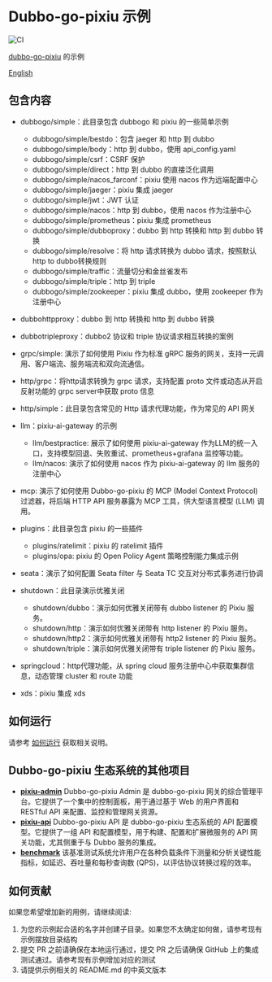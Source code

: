 # Dubbo-go-pixiu 示例

![CI](https://github.com/apache/dubbo-go-samples/workflows/CI/badge.svg)

[dubbo-go-pixiu](https://github.com/apache/dubbo-go-pixiu) 的示例

[English](./README.md)

## 包含内容

- dubbogo/simple：此目录包含 dubbogo 和 pixiu 的一些简单示例
  - dubbogo/simple/bestdo：包含 jaeger 和 http 到 dubbo
  - dubbogo/simple/body：http 到 dubbo，使用 api_config.yaml
  - dubbogo/simple/csrf：CSRF 保护
  - dubbogo/simple/direct：http 到 dubbo 的直接泛化调用
  - dubbogo/simple/nacos_farconf：pixiu 使用 nacos 作为远端配置中心
  - dubbogo/simple/jaeger：pixiu 集成 jaeger
  - dubbogo/simple/jwt：JWT 认证
  - dubbogo/simple/nacos：http 到 dubbo，使用 nacos 作为注册中心
  - dubbogo/simple/prometheus：pixiu 集成 prometheus
  - dubbogo/simple/dubboproxy：dubbo 到 http 转换和 http 到 dubbo 转换
  - dubbogo/simple/resolve：将 http 请求转换为 dubbo 请求，按照默认http to dubbo转换规则
  - dubbogo/simple/traffic：流量切分和金丝雀发布
  - dubbogo/simple/triple：http 到 triple
  - dubbogo/simple/zookeeper：pixiu 集成 dubbo，使用 zookeeper 作为注册中心

- dubbohttpproxy：dubbo 到 http 转换和 http 到 dubbo 转换
- dubbotripleproxy：dubbo2 协议和 triple 协议请求相互转换的案例

- grpc/simple: 演示了如何使用 Pixiu 作为标准 gRPC 服务的网关，支持一元调用、客户端流、服务端流和双向流通信。

- http/grpc：将http请求转换为 grpc 请求，支持配置 proto 文件或动态从开启反射功能的 grpc server中获取 proto 信息
- http/simple：此目录包含常见的 Http 请求代理功能，作为常见的 API 网关

- llm：pixiu-ai-gateway 的示例
  - llm/bestpractice: 展示了如何使用 pixiu-ai-gateway 作为LLM的统一入口，支持模型回退、失败重试、prometheus+grafana 监控等功能。
  - llm/nacos: 演示了如何使用 nacos 作为 pixiu-ai-gateway 的 llm 服务的注册中心

- mcp: 演示了如何使用 Dubbo-go-pixiu 的 MCP (Model Context Protocol) 过滤器，将后端 HTTP API 服务暴露为 MCP 工具，供大型语言模型 (LLM) 调用。

- plugins：此目录包含 pixiu 的一些插件
  - plugins/ratelimit：pixiu 的 ratelimit 插件
  - plugins/opa: pixiu 的 Open Policy Agent 策略控制能力集成示例
  
- seata：演示了如何配置 Seata filter 与 Seata TC 交互对分布式事务进行协调

- shutdown：此目录演示优雅关闭
  - shutdown/dubbo：演示如何优雅关闭带有 dubbo listener 的 Pixiu 服务。
  - shutdown/http：演示如何优雅关闭带有 http listener 的 Pixiu 服务。
  - shutdown/http2：演示如何优雅关闭带有 http2 listener 的 Pixiu 服务。
  - shutdown/triple：演示如何优雅关闭带有 triple listener 的 Pixiu 服务。

- springcloud：http代理功能，从 spring cloud 服务注册中心中获取集群信息，动态管理 cluster 和 route 功能
- xds：pixiu 集成 xds

## 如何运行

请参考 [如何运行](HOWTO_CN.md) 获取相关说明。

## Dubbo-go-pixiu 生态系统的其他项目

-   **[pixiu-admin](https://github.com/dubbo-go-pixiu/pixiu-admin)** Dubbo-go-pixiu Admin 是 dubbo-go-pixiu 网关的综合管理平台。它提供了一个集中的控制面板，用于通过基于 Web 的用户界面和 RESTful API 来配置、监控和管理网关资源。
-   **[pixiu-api](https://github.com/dubbo-go-pixiu/pixiu-api)** Dubbo-go-pixiu API 是 dubbo-go-pixiu 生态系统的 API 配置模型。它提供了一组 API 和配置模型，用于构建、配置和扩展微服务的 API 网关功能，尤其侧重于与 Dubbo 服务的集成。
-   **[benchmark](https://github.com/dubbo-go-pixiu/benchmark)** 该基准测试系统允许用户在各种负载条件下测量和分析关键性能指标，如延迟、吞吐量和每秒查询数 (QPS)，以评估协议转换过程的效率。

## 如何贡献

如果您希望增加新的用例，请继续阅读:

1. 为您的示例起合适的名字并创建子目录。如果您不太确定如何做，请参考现有示例摆放目录结构
2. 提交 PR 之前请确保在本地运行通过，提交 PR 之后请确保 GitHub 上的集成测试通过。请参考现有示例增加对应的测试
3. 请提供示例相关的 README.md 的中英文版本
